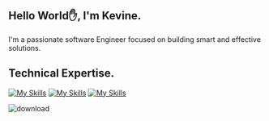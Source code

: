            
 ## Hello World✋, I'm Kevine.
 I'm a passionate software Engineer focused on building smart and effective solutions.
 
<!---
Kevinemug/Kevinemug is a ✨ special ✨ repository because its `README.md` (this file) appears on your GitHub profile.  
You can click the Preview link to take a look at your changes. 
--->  


## Technical Expertise.
[![My Skills](https://skillicons.dev/icons?i=js,html,css,php,react,nodejs,laravel)](https://skillicons.dev) 
[![My Skills](https://skillicons.dev/icons?i=java,figma&theme=light)](https://skillicons.dev)
[![My Skills](https://skillicons.dev/icons?i=tailwind,c,typescript,angular,nestjs,jest,docker,postgresql,mongodb,aws)](https://skillicons.dev)





![download](https://user-images.githubusercontent.com/98740834/227730275-000d0dd8-2329-4c23-a483-1470c7489cff.png)
